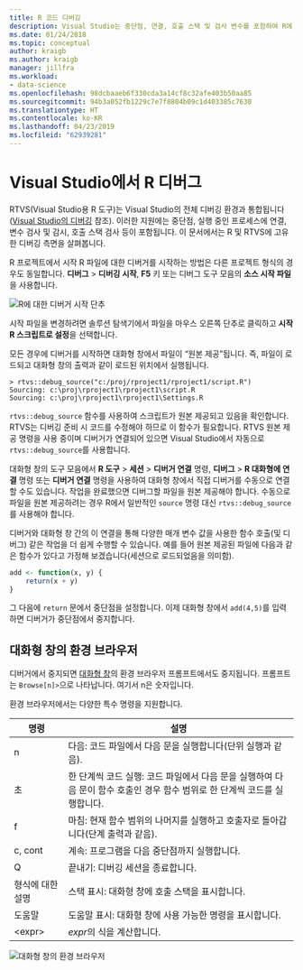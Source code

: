 ```yaml
---
title: R 코드 디버깅
description: Visual Studio는 중단점, 연결, 호출 스택 및 검사 변수를 포함하여 R에 대한 전체 디버깅 환경을 제공합니다.
ms.date: 01/24/2018
ms.topic: conceptual
author: kraigb
ms.author: kraigb
manager: jillfra
ms.workload:
- data-science
ms.openlocfilehash: 98dcbaaeb6f330cda3a14cf8c32afe403b50aa85
ms.sourcegitcommit: 94b3a052fb1229c7e7f8804b09c1d403385c7630
ms.translationtype: HT
ms.contentlocale: ko-KR
ms.lasthandoff: 04/23/2019
ms.locfileid: "62939281"
---
```

# <a name="debug-r-in-visual-studio"></a>Visual Studio에서 R 디버그

RTVS(Visual Studio용 R 도구)는 Visual Studio의 전체 디버깅 환경과 통합됩니다([Visual Studio의 디버깅](/visualstudio/debugger/debugger-feature-tour) 참조). 이러한 지원에는 중단점, 실행 중인 프로세스에 연결, 변수 검사 및 감시, 호출 스택 검사 등이 포함됩니다. 이 문서에서는 R 및 RTVS에 고유한 디버깅 측면을 살펴봅니다.

R 프로젝트에서 시작 R 파일에 대한 디버거를 시작하는 방법은 다른 프로젝트 형식의 경우도 동일합니다. **디버그** > **디버깅 시작**, **F5** 키 또는 디버그 도구 모음의 **소스 시작 파일**을 사용합니다.

![R에 대한 디버거 시작 단추](media/debugger-start-button.png)

시작 파일을 변경하려면 솔루션 탐색기에서 파일을 마우스 오른쪽 단추로 클릭하고 **시작 R 스크립트로 설정**을 선택합니다.

모든 경우에 디버거를 시작하면 대화형 창에서 파일이 “원본 제공”됩니다. 즉, 파일이 로드되고 대화형 창의 출력과 같이 로드된 위치에서 실행됩니다.

```output
> rtvs::debug_source("c:/proj/rproject1/rproject1/script.R")
Sourcing: c:\proj\rproject1\rproject1\script.R
Sourcing: c:\proj\rproject1\rproject1\Settings.R
```

`rtvs::debug_source` 함수를 사용하여 스크립트가 원본 제공되고 있음을 확인합니다. RTVS는 디버깅 준비 시 코드를 수정해야 하므로 이 함수가 필요합니다. RTVS 원본 제공 명령을 사용 중이며 디버거가 연결되어 있으면 Visual Studio에서 자동으로 `rtvs::debug_source`를 사용합니다.

대화형 창의 도구 모음에서 **R 도구** > **세션** > **디버거 연결** 명령, **디버그** > **R 대화형에 연결** 명령 또는 **디버거 연결** 명령을 사용하여 대화형 창에서 직접 디버거를 수동으로 연결할 수도 있습니다. 작업을 완료했으면 디버그할 파일을 원본 제공해야 합니다. 수동으로 파일을 원본 제공하려는 경우 R에서 일반적인 `source` 명령 대신 `rtvs::debug_source`를 사용해야 합니다.

디버거와 대화형 창 간의 이 연결을 통해 다양한 매개 변수 값을 사용한 함수 호출(및 디버그) 같은 작업을 더 쉽게 수행할 수 있습니다. 예를 들어 원본 제공된 파일에 다음과 같은 함수가 있다고 가정해 보겠습니다(세션으로 로드되었음을 의미함).

```R
add <- function(x, y) {
    return(x + y)
}
```

그 다음에 `return` 문에서 중단점을 설정합니다. 이제 대화형 창에서 `add(4,5)`를 입력하면 디버거가 중단점에서 중지합니다.

## <a name="environment-browser-in-the-interactive-window"></a>대화형 창의 환경 브라우저

디버거에서 중지되면 [대화형 창](interactive-repl-for-r-in-visual-studio.md)의 환경 브라우저 프롬프트에서도 중지됩니다. 프롬프트는 `Browse[n]>`으로 나타납니다. 여기서 n은 숫자입니다.

환경 브라우저에서는 다양한 특수 명령을 지원합니다.

| 명령 | 설명 |
| --- | --- |
| n | 다음: 코드 파일에서 다음 문을 실행합니다(단위 실행과 같음). |
| 초 | 한 단계씩 코드 실행: 코드 파일에서 다음 문을 실행하여 다음 문이 함수 호출인 경우 함수 범위로 한 단계씩 코드를 실행합니다. |
| f | 마침: 현재 함수 범위의 나머지를 실행하고 호출자로 돌아갑니다(단계 출력과 같음). |
| c, cont | 계속: 프로그램을 다음 중단점까지 실행합니다. |
| Q | 끝내기: 디버깅 세션을 종료합니다. |
| 형식에 대한 설명 | 스택 표시: 대화형 창에 호출 스택을 표시합니다. |
| 도움말 | 도움말 표시: 대화형 창에 사용 가능한 명령을 표시합니다. |
| &lt;expr&gt; | *expr*의 식을 계산합니다. |

![대화형 창의 환경 브라우저](media/debugger-environment-browser.png)
